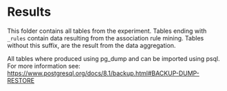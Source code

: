 # Results

This folder contains all tables from the experiment. Tables ending with `_rules` contain data resulting from the association rule mining. Tables without this suffix, are the result from the data aggregation.

All tables where produced using pg_dump and can be imported using psql. For more information see: https://www.postgresql.org/docs/8.1/backup.html#BACKUP-DUMP-RESTORE